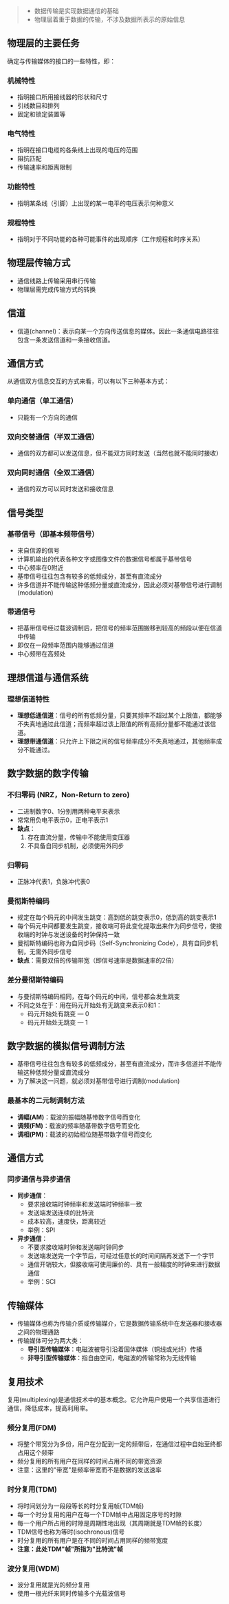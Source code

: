 
> - 数据传输是实现数据通信的基础
> - 物理层着重于数据的传输，不涉及数据所表示的原始信息

## 物理层的主要任务

确定与传输媒体的接口的一些特性，即：

### 机械特性

- 指明接口所用接线器的形状和尺寸
- 引线数目和排列
- 固定和锁定装置等

### 电气特性

- 指明在接口电缆的各条线上出现的电压的范围
- 阻抗匹配
- 传输速率和距离限制

### 功能特性

- 指明某条线（引脚）上出现的某一电平的电压表示何种意义

### 规程特性

- 指明对于不同功能的各种可能事件的出现顺序（工作规程和时序关系）


## 物理层传输方式

- 通信线路上传输采用串行传输
- 物理层需完成传输方式的转换

## 信道

- 信道(channel)：表示向某一个方向传送信息的媒体。因此一条通信电路往往包含一条发送信道和一条接收信道。

## 通信方式
从通信双方信息交互的方式来看，可以有以下三种基本方式：

### 单向通信（单工通信）

- 只能有一个方向的通信

### 双向交替通信（半双工通信）

- 通信的双方都可以发送信息，但不能双方同时发送（当然也就不能同时接收）

### 双向同时通信（全双工通信）

- 通信的双方可以同时发送和接收信息

## 信号类型

### 基带信号（即基本频带信号）

- 来自信源的信号
- 计算机输出的代表各种文字或图像文件的数据信号都属于基带信号
- 中心频率在0附近
- 基带信号往往包含有较多的低频成分，甚至有直流成分
- 许多信道并不能传输这种低频分量或直流成分，因此必须对基带信号进行调制(modulation)

### 带通信号

- 把基带信号经过载波调制后，把信号的频率范围搬移到较高的频段以便在信道中传输
- 即仅在一段频率范围内能够通过信道
- 中心频带在高频处

## 理想信道与通信系统

### 理想信道特性

- **理想低通信道**：信号的所有低频分量，只要其频率不超过某个上限值，都能够不失真地通过此信道；而频率超过该上限值的所有高频分量都不能通过该信道。
- **理想带通信道**：只允许上下限之间的信号频率成分不失真地通过，其他频率成分不能通过。

## 数字数据的数字传输

### 不归零码 (NRZ，Non-Return to zero)
- 二进制数字0、1分别用两种电平来表示
- 常常用负电平表示0，正电平表示1
- **缺点**：
  1. 存在直流分量，传输中不能使用变压器
  2. 不具备自同步机制，必须使用外同步

### 归零码
- 正脉冲代表1，负脉冲代表0

### 曼彻斯特编码
- 规定在每个码元的中间发生跳变：高到低的跳变表示0，低到高的跳变表示1
- 每个码元中间都要发生跳变，接收端可将此变化提取出来作为同步信号，使接收端的时钟与发送设备的时钟保持一致
- 曼彻斯特编码也称为自同步码（Self-Synchronizing Code），具有自同步机制，无需外同步信号
- **缺点**：需要双倍的传输带宽（即信号速率是数据速率的2倍）

### 差分曼彻斯特编码
- 与曼彻斯特编码相同，在每个码元的中间，信号都会发生跳变
- 不同之处在于：用在码元开始处有无跳变来表示0和1：
  - 码元开始处有跳变 — 0
  - 码元开始处无跳变 — 1

## 数字数据的模拟信号调制方法
- 基带信号往往包含有较多的低频成分，甚至有直流成分，而许多信道并不能传输这种低频分量或直流成分
- 为了解决这一问题，就必须对基带信号进行调制(modulation)

### 最基本的二元制调制方法
- **调幅(AM)**：载波的振幅随基带数字信号而变化
- **调频(FM)**：载波的频率随基带数字信号而变化
- **调相(PM)**：载波的初始相位随基带数字信号而变化

## 通信方式

### 同步通信与异步通信
- **同步通信**：
  - 要求接收端时钟频率和发送端时钟频率一致
  - 发送端发送连续的比特流
  - 成本较高，速度快，距离较近
  - 举例：SPI
- **异步通信**：
  - 不要求接收端时钟和发送端时钟同步
  - 发送端发送完一个字节后，可经过任意长的时间间隔再发送下一个字节
  - 通信开销较大，但接收端可使用廉价的、具有一般精度的时钟来进行数据通信
  - 举例：SCI

## 传输媒体
- 传输媒体也称为传输介质或传输媒介，它是数据传输系统中在发送器和接收器之间的物理通路
- 传输媒体可分为两大类：
  - **导引型传输媒体**：电磁波被导引沿着固体媒体（铜线或光纤）传播
  - **非导引型传输媒体**：指自由空间，电磁波的传输常称为无线传输

## 复用技术

复用(multiplexing)是通信技术中的基本概念。它允许用户使用一个共享信道进行通信，降低成本，提高利用率。

### 频分复用(FDM)

- 将整个带宽分为多份，用户在分配到一定的频带后，在通信过程中自始至终都占用这个频带
- 频分复用的所有用户在同样的时间占用不同的带宽资源
- 注意：这里的"带宽"是频率带宽而不是数据的发送速率

### 时分复用(TDM)

- 将时间划分为一段段等长的时分复用帧(TDM帧)
- 每一个时分复用的用户在每一个TDM帧中占用固定序号的时隙
- 每一个用户所占用的时隙是周期性地出现（其周期就是TDM帧的长度）
- TDM信号也称为等时(isochronous)信号
- 时分复用的所有用户是在不同的时间占用同样的频带宽度
- **注意：此处TDM"帧"所指为"比特流"帧**

### 波分复用(WDM)

- 波分复用就是光的频分复用
- 使用一根光纤来同时传输多个光载波信号